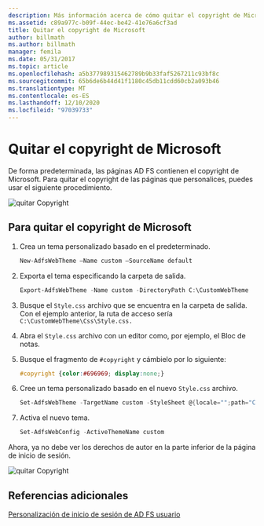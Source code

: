 ```yaml
---
description: Más información acerca de cómo quitar el copyright de Microsoft
ms.assetid: c89a977c-b09f-44ec-be42-41e76a6cf3ad
title: Quitar el copyright de Microsoft
author: billmath
ms.author: billmath
manager: femila
ms.date: 05/31/2017
ms.topic: article
ms.openlocfilehash: a5b377989315462789b9b33faf5267211c93bf8c
ms.sourcegitcommit: 65b6de6b44d41f1180c45db11cdd60cb2a093b46
ms.translationtype: MT
ms.contentlocale: es-ES
ms.lasthandoff: 12/10/2020
ms.locfileid: "97039733"
---
```

# <a name="remove-the-microsoft-copyright"></a>Quitar el copyright de Microsoft



De forma predeterminada, las páginas AD FS contienen el copyright de Microsoft. Para quitar el copyright de las páginas que personalices, puedes usar el siguiente procedimiento.

![quitar Copyright](media/AD-FS-user-sign-in-customization/ADFS_Blue_Custom1.png)

## <a name="to-remove-the-microsoft-copyright"></a>Para quitar el copyright de Microsoft

1. Crea un tema personalizado basado en el predeterminado.

   ```powershell
   New-AdfsWebTheme –Name custom –SourceName default
   ```

2. Exporta el tema especificando la carpeta de salida.

   ```powershell
   Export-AdfsWebTheme -Name custom -DirectoryPath C:\CustomWebTheme
   ```

3. Busque el `Style.css` archivo que se encuentra en la carpeta de salida. Con el ejemplo anterior, la ruta de acceso sería `C:\CustomWebTheme\Css\Style.css.`

4. Abra el `Style.css` archivo con un editor como, por ejemplo, el Bloc de notas.

5. Busque el fragmento de `#copyright` y cámbielo por lo siguiente:

   ```css
   #copyright {color:#696969; display:none;}
   ```

6. Cree un tema personalizado basado en el nuevo `Style.css` archivo.

   ```powershell
   Set-AdfsWebTheme -TargetName custom -StyleSheet @{locale="";path="C:\customWebTheme\css\style.css"}
   ```

7. Activa el nuevo tema.

   ```powershell
   Set-AdfsWebConfig -ActiveThemeName custom
   ```

Ahora, ya no debe ver los derechos de autor en la parte inferior de la página de inicio de sesión.

![quitar Copyright](media/AD-FS-user-sign-in-customization/ADFS_Blue_Custom1a.png)

## <a name="additional-references"></a>Referencias adicionales
[Personalización de inicio de sesión de AD FS usuario](AD-FS-user-sign-in-customization.md)
